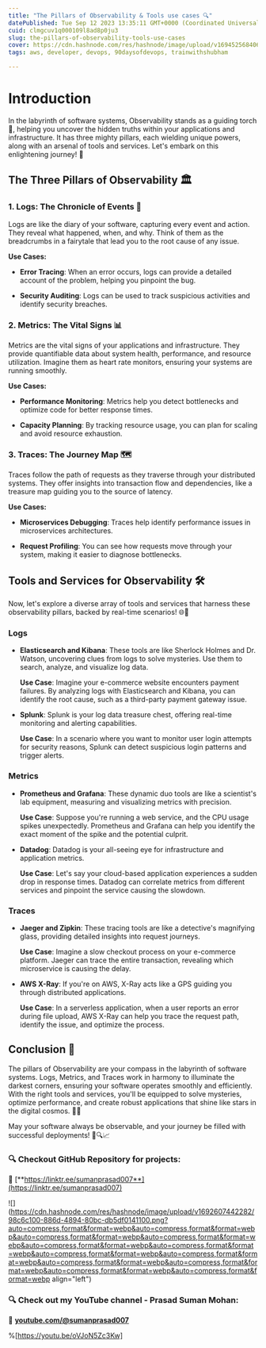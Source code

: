 ```yaml
---
title: "The Pillars of Observability & Tools use cases 🔍"
datePublished: Tue Sep 12 2023 13:35:11 GMT+0000 (Coordinated Universal Time)
cuid: clmgcuv1q000109l8ad8p0ju3
slug: the-pillars-of-observability-tools-use-cases
cover: https://cdn.hashnode.com/res/hashnode/image/upload/v1694525684060/66fc48bf-da70-4ec7-8d14-6089d01f9736.jpeg
tags: aws, developer, devops, 90daysofdevops, trainwithshubham

---
```


# **Introduction**

In the labyrinth of software systems, Observability stands as a guiding torch 🔦, helping you uncover the hidden truths within your applications and infrastructure. It has three mighty pillars, each wielding unique powers, along with an arsenal of tools and services. Let's embark on this enlightening journey! 🚀

## **The Three Pillars of Observability 🏛️**

### **1\. Logs: The Chronicle of Events 📜**

Logs are like the diary of your software, capturing every event and action. They reveal what happened, when, and why. Think of them as the breadcrumbs in a fairytale that lead you to the root cause of any issue.

**Use Cases:**

* **Error Tracing**: When an error occurs, logs can provide a detailed account of the problem, helping you pinpoint the bug.
    
* **Security Auditing**: Logs can be used to track suspicious activities and identify security breaches.
    

### **2\. Metrics: The Vital Signs 📊**

Metrics are the vital signs of your applications and infrastructure. They provide quantifiable data about system health, performance, and resource utilization. Imagine them as heart rate monitors, ensuring your systems are running smoothly.

**Use Cases:**

* **Performance Monitoring**: Metrics help you detect bottlenecks and optimize code for better response times.
    
* **Capacity Planning**: By tracking resource usage, you can plan for scaling and avoid resource exhaustion.
    

### **3\. Traces: The Journey Map 🗺️**

Traces follow the path of requests as they traverse through your distributed systems. They offer insights into transaction flow and dependencies, like a treasure map guiding you to the source of latency.

**Use Cases:**

* **Microservices Debugging**: Traces help identify performance issues in microservices architectures.
    
* **Request Profiling**: You can see how requests move through your system, making it easier to diagnose bottlenecks.
    

## **Tools and Services for Observability 🛠️**

Now, let's explore a diverse array of tools and services that harness these observability pillars, backed by real-time scenarios! 🌐🚀

### **Logs**

* **Elasticsearch and Kibana**: These tools are like Sherlock Holmes and Dr. Watson, uncovering clues from logs to solve mysteries. Use them to search, analyze, and visualize log data.
    
    **Use Case**: Imagine your e-commerce website encounters payment failures. By analyzing logs with Elasticsearch and Kibana, you can identify the root cause, such as a third-party payment gateway issue.
    
* **Splunk**: Splunk is your log data treasure chest, offering real-time monitoring and alerting capabilities.
    
    **Use Case**: In a scenario where you want to monitor user login attempts for security reasons, Splunk can detect suspicious login patterns and trigger alerts.
    

### **Metrics**

* **Prometheus and Grafana**: These dynamic duo tools are like a scientist's lab equipment, measuring and visualizing metrics with precision.
    
    **Use Case**: Suppose you're running a web service, and the CPU usage spikes unexpectedly. Prometheus and Grafana can help you identify the exact moment of the spike and the potential culprit.
    
* **Datadog**: Datadog is your all-seeing eye for infrastructure and application metrics.
    
    **Use Case**: Let's say your cloud-based application experiences a sudden drop in response times. Datadog can correlate metrics from different services and pinpoint the service causing the slowdown.
    

### **Traces**

* **Jaeger and Zipkin**: These tracing tools are like a detective's magnifying glass, providing detailed insights into request journeys.
    
    **Use Case**: Imagine a slow checkout process on your e-commerce platform. Jaeger can trace the entire transaction, revealing which microservice is causing the delay.
    
* **AWS X-Ray**: If you're on AWS, X-Ray acts like a GPS guiding you through distributed applications.
    
    **Use Case**: In a serverless application, when a user reports an error during file upload, AWS X-Ray can help you trace the request path, identify the issue, and optimize the process.
    

## **Conclusion 🌠**

The pillars of Observability are your compass in the labyrinth of software systems. Logs, Metrics, and Traces work in harmony to illuminate the darkest corners, ensuring your software operates smoothly and efficiently. With the right tools and services, you'll be equipped to solve mysteries, optimize performance, and create robust applications that shine like stars in the digital cosmos. 🌟✨

May your software always be observable, and your journey be filled with successful deployments! 🚀🔍📈

### **🔍 Checkout GitHub Repository for projects:**

**🔗** [**https://linktr.ee/sumanprasad007**](https://linktr.ee/sumanprasad007)

![](https://cdn.hashnode.com/res/hashnode/image/upload/v1692607442282/98c6c100-886d-4894-80bc-db5df0141100.png?auto=compress,format&format=webp&auto=compress,format&format=webp&auto=compress,format&format=webp&auto=compress,format&format=webp&auto=compress,format&format=webp&auto=compress,format&format=webp&auto=compress,format&format=webp&auto=compress,format&format=webp&auto=compress,format&format=webp&auto=compress,format&format=webp&auto=compress,format&format=webp&auto=compress,format&format=webp align="left")

### **🔍 Check out my YouTube channel - Prasad Suman Mohan:**

🔗 [**youtube.com/@sumanprasad007**](http://youtube.com/@sumanprasad007)

%[https://youtu.be/oVJoN5Zc3Kw]